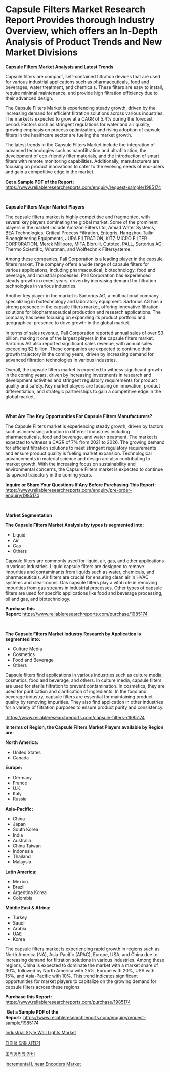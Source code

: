 <p><h1>Capsule Filters Market Research Report Provides thorough Industry Overview, which offers an In-Depth Analysis of Product Trends and New Market Divisions</h1></p><p><strong>Capsule Filters Market Analysis and Latest Trends</strong></p>
<p><p>Capsule filters are compact, self-contained filtration devices that are used for various industrial applications such as pharmaceuticals, food and beverages, water treatment, and chemicals. These filters are easy to install, require minimal maintenance, and provide high filtration efficiency due to their advanced design.</p><p>The Capsule Filters Market is experiencing steady growth, driven by the increasing demand for efficient filtration solutions across various industries. The market is expected to grow at a CAGR of 5.4% during the forecast period. Factors such as stringent regulations for water and air quality, growing emphasis on process optimization, and rising adoption of capsule filters in the healthcare sector are fueling the market growth.</p><p>The latest trends in the Capsule Filters Market include the integration of advanced technologies such as nanofiltration and ultrafiltration, the development of eco-friendly filter materials, and the introduction of smart filters with remote monitoring capabilities. Additionally, manufacturers are focusing on product innovations to cater to the evolving needs of end-users and gain a competitive edge in the market.</p></p>
<p><strong>Get a Sample PDF of the Report:&nbsp;</strong> <a href="https://www.reliableresearchreports.com/enquiry/request-sample/1985174">https://www.reliableresearchreports.com/enquiry/request-sample/1985174</a></p>
<p>&nbsp;</p>
<p><strong>Capsule Filters Major Market Players</strong></p>
<p><p>The capsule filters market is highly competitive and fragmented, with several key players dominating the global market. Some of the prominent players in the market include Amazon Filters Ltd, Amiad Water Systems, BEA Technologies, Critical Process Filtration, Entegris, Hangzhou Tailin Bioengineering Equipments, JURA FILTRATION, KITZ MICRO FILTER CORPORATION, Merck Millipore, MITA Biorulli, Outotec, PALL, Sartorius AG, Thermo Scientific, Whatman, and Wolftechnik Filtersysteme.</p><p>Among these companies, Pall Corporation is a leading player in the capsule filters market. The company offers a wide range of capsule filters for various applications, including pharmaceutical, biotechnology, food and beverage, and industrial processes. Pall Corporation has experienced steady growth in recent years, driven by increasing demand for filtration technologies in various industries.</p><p>Another key player in the market is Sartorius AG, a multinational company specializing in biotechnology and laboratory equipment. Sartorius AG has a strong presence in the capsule filters market, offering innovative filtration solutions for biopharmaceutical production and research applications. The company has been focusing on expanding its product portfolio and geographical presence to drive growth in the global market.</p><p>In terms of sales revenue, Pall Corporation reported annual sales of over $3 billion, making it one of the largest players in the capsule filters market. Sartorius AG also reported significant sales revenue, with annual sales exceeding $2 billion. These companies are expected to continue their growth trajectory in the coming years, driven by increasing demand for advanced filtration technologies in various industries.</p><p>Overall, the capsule filters market is expected to witness significant growth in the coming years, driven by increasing investments in research and development activities and stringent regulatory requirements for product quality and safety. Key market players are focusing on innovation, product differentiation, and strategic partnerships to gain a competitive edge in the global market.</p></p>
<p>&nbsp;</p>
<p><strong>What Are The Key Opportunities For Capsule Filters Manufacturers?</strong></p>
<p><p>The Capsule Filters market is experiencing steady growth, driven by factors such as increasing adoption in different industries including pharmaceuticals, food and beverage, and water treatment. The market is expected to witness a CAGR of 7% from 2021 to 2026. The growing demand for efficient filtration solutions to meet stringent regulatory requirements and ensure product quality is fueling market expansion. Technological advancements in material science and design are also contributing to market growth. With the increasing focus on sustainability and environmental concerns, the Capsule Filters market is expected to continue its upward trajectory in the coming years.</p></p>
<p><strong>Inquire or Share Your Questions If Any Before Purchasing This Report:</strong> <a href="https://www.reliableresearchreports.com/enquiry/pre-order-enquiry/1985174">https://www.reliableresearchreports.com/enquiry/pre-order-enquiry/1985174</a></p>
<p>&nbsp;</p>
<p><strong>Market Segmentation</strong></p>
<p><strong>The Capsule Filters Market Analysis by types is segmented into:</strong></p>
<p><ul><li>Liquid</li><li>Air</li><li>Gas</li><li>Others</li></ul></p>
<p><p>Capsule filters are commonly used for liquid, air, gas, and other applications in various industries. Liquid capsule filters are designed to remove impurities and contaminants from liquids such as water, chemicals, and pharmaceuticals. Air filters are crucial for ensuring clean air in HVAC systems and cleanrooms. Gas capsule filters play a vital role in removing impurities from gas streams in industrial processes. Other types of capsule filters are used for specific applications like food and beverage processing, oil and gas, and biotechnology.</p></p>
<p><strong>Purchase this Report:&nbsp;</strong><a href="https://www.reliableresearchreports.com/purchase/1985174">https://www.reliableresearchreports.com/purchase/1985174</a></p>
<p>&nbsp;</p>
<p><strong>The Capsule Filters Market Industry Research by Application is segmented into:</strong></p>
<p><ul><li>Culture Media</li><li>Cosmetics</li><li>Food and Beverage</li><li>Others</li></ul></p>
<p><p>Capsule filters find applications in various industries such as culture media, cosmetics, food and beverage, and others. In culture media, capsule filters are used for sterile filtration to prevent contamination. In cosmetics, they are used for purification and clarification of ingredients. In the food and beverage industry, capsule filters are essential for maintaining product quality by removing impurities. They also find application in other industries for a variety of filtration purposes to ensure product purity and consistency.</p></p>
<p><a href="https://www.reliableresearchreports.com/capsule-filters-r1985174">&nbsp;https://www.reliableresearchreports.com/capsule-filters-r1985174</a></p>
<p><strong>In terms of Region, the Capsule Filters Market Players available by Region are:</strong></p>
<p>
    <p> <strong> North America: </strong>
        <ul>
            <li>United States</li>
            <li>Canada</li>
        </ul>
        </p> 
    <p> <strong> Europe: </strong>
        <ul>
            <li>Germany</li>
            <li>France</li>
            <li>U.K.</li>
            <li>Italy</li>
            <li>Russia</li>
        </ul>
        </p> 
    <p> <strong> Asia-Pacific: </strong>
        <ul>
            <li>China</li>
            <li>Japan</li>
            <li>South Korea</li>
            <li>India</li>
            <li>Australia</li>
            <li>China Taiwan</li>
            <li>Indonesia</li>
            <li>Thailand</li>
            <li>Malaysia</li>
        </ul>
        </p> 
    <p> <strong> Latin America: </strong>
        <ul>
            <li>Mexico</li>
            <li>Brazil</li>
            <li>Argentina Korea</li>
            <li>Colombia</li>
        </ul>
        </p> 
    <p> <strong> Middle East & Africa: </strong>
        <ul>
            <li>Turkey</li>
            <li>Saudi</li>
            <li>Arabia</li>
            <li>UAE</li>
            <li>Korea</li>
        </ul>
    </p>
    </p>
<p><p>The capsule filters market is experiencing rapid growth in regions such as North America (NA), Asia-Pacific (APAC), Europe, USA, and China due to increasing demand for filtration solutions in various industries. Among these regions, China is expected to dominate the market with a market share of 30%, followed by North America with 25%, Europe with 20%, USA with 15%, and Asia-Pacific with 10%. This trend indicates significant opportunities for market players to capitalize on the growing demand for capsule filters across these regions.</p></p>
<p><strong>Purchase this Report: </strong><a href="https://www.reliableresearchreports.com/purchase/1985174">https://www.reliableresearchreports.com/purchase/1985174</a></p>
<p>&nbsp;<strong>Get a Sample PDF of the Report:&nbsp;&nbsp;</strong><a href="https://www.reliableresearchreports.com/enquiry/request-sample/1985174">https://www.reliableresearchreports.com/enquiry/request-sample/1985174</a></p>
<p><strong></strong></p>
<p><p><a href="https://github.com/jodemen/Market-Research-Report-List-2/blob/main/industrial-style-wall-lights-market.md">Industrial Style Wall Lights Market</a></p><p><a href="https://github.com/WilburKihn5676/Market-Research-Report-List-1/blob/main/656584128585.md">디지털 압축 시험기</a></p><p><a href="https://github.com/wallacBahrtyinger567686/Market-Research-Report-List-1/blob/main/555418628586.md">조직병리학 장비</a></p><p><a href="https://github.com/Sarissaschmalingtr6fz2739/Market-Research-Report-List-2/blob/main/incremental-linear-encoders-market.md">Incremental Linear Encoders Market</a></p></p>